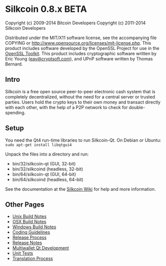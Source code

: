 Silkcoin 0.8.x BETA
====================

Copyright (c) 2009-2014 Bitcoin Developers
Copyright (c) 2011-2014 Silkcoin Developers

Distributed under the MIT/X11 software license, see the accompanying
file COPYING or http://www.opensource.org/licenses/mit-license.php.
This product includes software developed by the OpenSSL Project for use in the [OpenSSL Toolkit](http://www.openssl.org/). This product includes
cryptographic software written by Eric Young ([eay@cryptsoft.com](mailto:eay@cryptsoft.com)), and UPnP software written by Thomas Bernard.


Intro
---------------------
Silkcoin is a free open source peer-to-peer electronic cash system that is
completely decentralized, without the need for a central server or trusted
parties.  Users hold the crypto keys to their own money and transact directly
with each other, with the help of a P2P network to check for double-spending.


Setup
---------------------
You need the Qt4 run-time libraries to run Silkcoin-Qt. On Debian or Ubuntu:
	`sudo apt-get install libqtgui4`

Unpack the files into a directory and run:

- bin/32/silkcoin-qt (GUI, 32-bit)
- bin/32/silkcoind (headless, 32-bit)
- bin/64/silkcoin-qt (GUI, 64-bit)
- bin/64/silkcoind (headless, 64-bit)

See the documentation at the [Silkcoin Wiki](http://silkcoin.info)
for help and more information.


Other Pages
---------------------
- [Unix Build Notes](build-unix.md)
- [OSX Build Notes](build-osx.md)
- [Windows Build Notes](build-msw.md)
- [Coding Guidelines](coding.md)
- [Release Process](release-process.md)
- [Release Notes](release-notes.md)
- [Multiwallet Qt Development](multiwallet-qt.md)
- [Unit Tests](unit-tests.md)
- [Translation Process](translation_process.md)
